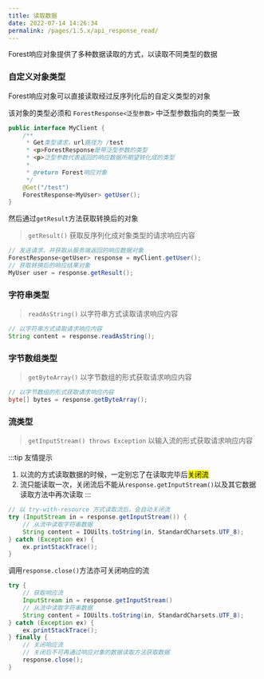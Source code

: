 ```yaml
---
title: 读取数据
date: 2022-07-14 14:26:34
permalink: /pages/1.5.x/api_response_read/
---
```


Forest响应对象提供了多种数据读取的方式，以读取不同类型的数据

### 自定义对象类型

Forest响应对象可以直接读取经过反序列化后的自定义类型的对象

该对象的类型必须和 `ForestResponse<泛型参数>` 中泛型参数指向的类型一致

```java
public interface MyClient {
    /**
     * Get类型请求，url路径为 /test
     * <p>ForestResponse是带泛型参数的类型
     * <p>泛型参数代表返回的响应数据所期望转化成的类型
     * 
     * @return Forest响应对象
     */
    @Get("/test")
    ForestResponse<MyUser> getUser();
}
```

然后通过`getResult`方法获取转换后的对象

> `getResult()` 获取反序列化成对象类型的请求响应内容


```java
// 发送请求，并获取从服务端返回的响应数据对象
ForestResponse<getUser> response = myClient.getUser();
// 获取转换后的响应结果对象
MyUser user = response.getResult();
```

### 字符串类型

> `readAsString()` 以字符串方式读取请求响应内容

```java
// 以字符串方式读取请求响应内容
String content = response.readAsString();
```

### 字节数组类型

> `getByteArray()` 以字节数组的形式获取请求响应内容

```java
// 以字节数组的形式获取请求响应内容
byte[] bytes = response.getByteArray();
```

### 流类型

> `getInputStream() throws Exception` 以输入流的形式获取请求响应内容

:::tip 友情提示
1. 以流的方式读取数据的时候，一定别忘了在读取完毕后<mark>关闭流</mark>
2. 流只能读取一次，关闭流后不能从`response.getInputStream()`以及其它数据读取方法中再次读取
:::

```java
// 以 try-with-resource 方式读取流后，会自动关闭流
try (InputStream in = response.getInputStream()) {
    // 从流中读取字符串数据
    String content = IOUilts.toString(in, StandardCharsets.UTF_8);
} catch (Exception ex) {
    ex.printStackTrace();
}
```

调用`response.close()`方法亦可关闭响应的流

```java
try {
    // 获取响应流
    InputStream in = response.getInputStream()
    // 从流中读取字符串数据
    String content = IOUilts.toString(in, StandardCharsets.UTF_8);
} catch (Exception ex) {
    ex.printStackTrace();
} finally {
    // 关闭响应流
    // 关闭后不可再通过响应对象的数据读取方法获取数据
    response.close();
}
```
